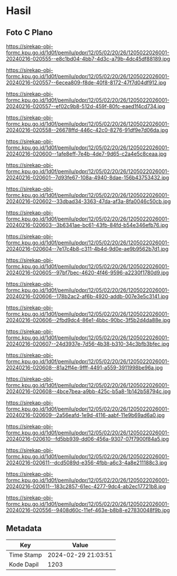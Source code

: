 # Hasil

## Foto C Plano

https://sirekap-obj-formc.kpu.go.id/1d0f/pemilu/pdpr/12/05/02/20/26/1205022026001-20240216-020555--e8c1bd04-4bb7-4d3c-a79b-4dc45df88189.jpg

https://sirekap-obj-formc.kpu.go.id/1d0f/pemilu/pdpr/12/05/02/20/26/1205022026001-20240216-020557--6ecea809-f8de-40f8-8172-47f7d04df912.jpg

https://sirekap-obj-formc.kpu.go.id/1d0f/pemilu/pdpr/12/05/02/20/26/1205022026001-20240216-020557--ef02c9b8-512d-459f-80fc-eaed1f4cd734.jpg

https://sirekap-obj-formc.kpu.go.id/1d0f/pemilu/pdpr/12/05/02/20/26/1205022026001-20240216-020558--26678ffd-446c-42c0-8276-91df9e7d06da.jpg

https://sirekap-obj-formc.kpu.go.id/1d0f/pemilu/pdpr/12/05/02/20/26/1205022026001-20240216-020600--1afe8eff-7e4b-4de7-9d65-c2a4e5c8ceaa.jpg

https://sirekap-obj-formc.kpu.go.id/1d0f/pemilu/pdpr/12/05/02/20/26/1205022026001-20240216-020601--7d93fe67-108a-4940-8dae-156b43753432.jpg

https://sirekap-obj-formc.kpu.go.id/1d0f/pemilu/pdpr/12/05/02/20/26/1205022026001-20240216-020602--33dbad34-3363-47da-af3a-8fa0046c50cb.jpg

https://sirekap-obj-formc.kpu.go.id/1d0f/pemilu/pdpr/12/05/02/20/26/1205022026001-20240216-020603--3b6341ae-bc61-43fb-84fd-b54e346efb76.jpg

https://sirekap-obj-formc.kpu.go.id/1d0f/pemilu/pdpr/12/05/02/20/26/1205022026001-20240216-020604--7e17c4b8-c311-4b4d-9d0e-ae9b9562b7d1.jpg

https://sirekap-obj-formc.kpu.go.id/1d0f/pemilu/pdpr/12/05/02/20/26/1205022026001-20240216-020605--97bf7bec-4620-4f46-9596-a2230f1780d9.jpg

https://sirekap-obj-formc.kpu.go.id/1d0f/pemilu/pdpr/12/05/02/20/26/1205022026001-20240216-020606--178b2ac2-af6b-4920-addb-007e3e5c3141.jpg

https://sirekap-obj-formc.kpu.go.id/1d0f/pemilu/pdpr/12/05/02/20/26/1205022026001-20240216-020606--2fbd9dc4-86e1-4bbc-90bc-3f5b2d4da88e.jpg

https://sirekap-obj-formc.kpu.go.id/1d0f/pemilu/pdpr/12/05/02/20/26/1205022026001-20240216-020607--24d3937e-7d56-4b38-b310-34c3bfb3bfec.jpg

https://sirekap-obj-formc.kpu.go.id/1d0f/pemilu/pdpr/12/05/02/20/26/1205022026001-20240216-020608--81a2ff4e-9fff-4491-a559-3911998be96a.jpg

https://sirekap-obj-formc.kpu.go.id/1d0f/pemilu/pdpr/12/05/02/20/26/1205022026001-20240216-020608--4bce7bea-a9bb-425c-b5a8-1b142b58794c.jpg

https://sirekap-obj-formc.kpu.go.id/1d0f/pemilu/pdpr/12/05/02/20/26/1205022026001-20240216-020609--2a56eafd-1e9d-4116-aabf-11e9b69ad6a0.jpg

https://sirekap-obj-formc.kpu.go.id/1d0f/pemilu/pdpr/12/05/02/20/26/1205022026001-20240216-020610--fd5bb939-dd06-456a-9307-07f7900f84a5.jpg

https://sirekap-obj-formc.kpu.go.id/1d0f/pemilu/pdpr/12/05/02/20/26/1205022026001-20240216-020611--dcd5089d-e356-4fbb-a6c3-4a8e211188c3.jpg

https://sirekap-obj-formc.kpu.go.id/1d0f/pemilu/pdpr/12/05/02/20/26/1205022026001-20240216-020611--183c2857-61ec-4277-9dc4-ab2ec17721b8.jpg

https://sirekap-obj-formc.kpu.go.id/1d0f/pemilu/pdpr/12/05/02/20/26/1205022026001-20240216-020556--9408d60c-11ef-463e-b8b8-e27830048f9b.jpg


## Metadata

| Key        | Value               |
| ---------- | ------------------- |
| Time Stamp | 2024-02-29 21:03:51 |
| Kode Dapil | 1203                |



